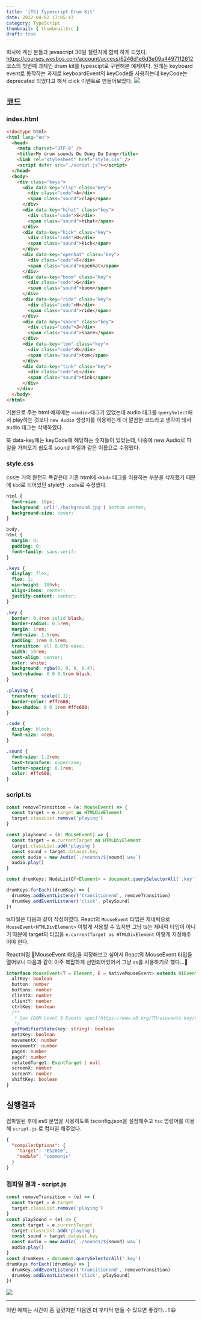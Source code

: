 ```yaml
---
title: '[TS] Typescript Drum Kit'
date: 2022-04-02 17:05:43
category: TypeScript
thumbnail: { thumbnailSrc }
draft: true
---
```


회사에 계신 분들과 javascript 30일 챌린지에 함께 하게 되었다.
https://courses.wesbos.com/account/access/6246d1e6d3e09a4497112612
코스의 첫번째 과제인 drum kit를 typescipt로 구현해본 예제이다. 원래는 keyboard event로 동작하는 과제로 keyboardEvent의 keyCode를 사용하는데 keyCode는 deprecated 되었다고 해서 click 이벤트로 만들어보았다.
![](https://media.vlpt.us/images/chaerin00/post/d88536ec-b109-40fe-9090-242e30629f73/%E1%84%89%E1%85%B3%E1%84%8F%E1%85%B3%E1%84%85%E1%85%B5%E1%86%AB%E1%84%89%E1%85%A3%E1%86%BA%202022-04-02%20%E1%84%8B%E1%85%A9%E1%84%92%E1%85%AE%205.34.53.png)

## 코드

### index.html

```html
<!doctype html>
<html lang="en">
  <head>
    <meta charset="UTF-8" />
    <title>My drum sounds Du Dung Du Dung</title>
    <link rel="stylesheet" href="style.css" />
    <script defer src="./script.js"></script>
  </head>
  <body>
    <div class="keys">
      <div data-key="clap" class="key">
        <div class="code">A</div>
        <span class="sound">clap</span>
      </div>
      <div data-key="hihat" class="key">
        <div class="code">S</div>
        <span class="sound">hihat</span>
      </div>
      <div data-key="kick" class="key">
        <div class="code">D</div>
        <span class="sound">kick</span>
      </div>
      <div data-key="openhat" class="key">
        <div class="code">F</div>
        <span class="sound">openhat</span>
      </div>
      <div data-key="boom" class="key">
        <div class="code">G</div>
        <span class="sound">boom</span>
      </div>
      <div data-key="ride" class="key">
        <div class="code">H</div>
        <span class="sound">ride</span>
      </div>
      <div data-key="snare" class="key">
        <div class="code">J</div>
        <span class="sound">snare</span>
      </div>
      <div data-key="tom" class="key">
        <div class="code">K</div>
        <span class="sound">tom</span>
      </div>
      <div data-key="tink" class="key">
        <div class="code">L</div>
        <span class="sound">tink</span>
      </div>
    </div>
  </body>
</html>
```

기본으로 주는 html 예제에는 `<audio>`태그가 있었는데 audio 태그를 `querySelect`해서 play하는 것보다 `new Audio` 생성자를 이용하는게 더 깔끔한 코드라고 생각이 돼서 audio 태그는 삭제하였다.

또 data-key에는 keyCode에 해당하는 숫자들이 있었는데, 나중에 new Audio로 파일을 가져오기 쉽도록 sound 파일과 같은 이름으로 수정했다.

### style.css

css는 거의 완전히 똑같은데 기존 html에 `<kbd>` 태그를 이용하는 부분을 삭제했기 때문에 `kbd`로 되어있던 style만 `.code`로 수정했다.

```scss
html {
  font-size: 10px;
  background: url('./background.jpg') bottom center;
  background-size: cover;
}

body,
html {
  margin: 0;
  padding: 0;
  font-family: sans-serif;
}

.keys {
  display: flex;
  flex: 1;
  min-height: 100vh;
  align-items: center;
  justify-content: center;
}

.key {
  border: 0.4rem solid black;
  border-radius: 0.5rem;
  margin: 1rem;
  font-size: 1.5rem;
  padding: 1rem 0.5rem;
  transition: all 0.07s ease;
  width: 10rem;
  text-align: center;
  color: white;
  background: rgba(0, 0, 0, 0.4);
  text-shadow: 0 0 0.5rem black;
}

.playing {
  transform: scale(1.1);
  border-color: #ffc600;
  box-shadow: 0 0 1rem #ffc600;
}

.code {
  display: block;
  font-size: 4rem;
}

.sound {
  font-size: 1.2rem;
  text-transform: uppercase;
  letter-spacing: 0.1rem;
  color: #ffc600;
}
```

### script.ts

```ts
const removeTransition = (e: MouseEvent) => {
  const target = e.target as HTMLDivElement
  target.classList.remove('playing')
}

const playSound = (e: MouseEvent) => {
  const target = e.currentTarget as HTMLDivElement
  target.classList.add('playing')
  const sound = target.dataset.key
  const audio = new Audio(`./sounds/${sound}.wav`)
  audio.play()
}

const drumKeys: NodeListOf<Element> = document.querySelectorAll('.key')

drumKeys.forEach((drumKey) => {
  drumKey.addEventListener('transitionend', removeTransition)
  drumKey.addEventListener('click', playSound)
})
```

ts파일은 다음과 같이 작성하였다. React의 `MouseEvent` 타입은 제네릭으로 `MouseEvent<HTMLDivElement>` 이렇게 사용할 수 있지만 그냥 ts는 제네릭 타입이 아니기 때문에 target의 타입을 `e.currentTarget as HTMLDivElement` 이렇게 지정해주어야 한다.

React처럼 MouseEvent 타입을 지정해보고 싶어서 React의 MouseEvent 타입을 열어보니 다음과 같이 아주 복잡하게 선언되어있어서 그냥 `as`를 사용하기로 했다...🥲

```ts
interface MouseEvent<T = Element, E = NativeMouseEvent> extends UIEvent<T, E> {
  altKey: boolean
  button: number
  buttons: number
  clientX: number
  clientY: number
  ctrlKey: boolean
  /**
   * See [DOM Level 3 Events spec](https://www.w3.org/TR/uievents-key/#keys-modifier). for a list of valid (case-sensitive) arguments to this method.
   */
  getModifierState(key: string): boolean
  metaKey: boolean
  movementX: number
  movementY: number
  pageX: number
  pageY: number
  relatedTarget: EventTarget | null
  screenX: number
  screenY: number
  shiftKey: boolean
}
```

## 실행결과

컴파일된 후에 es6 문법을 사용하도록 tsconfig.json을 설정해주고 `tsc` 명령어를 이용해 `script.js` 로 컴파일 해주었다.

```json
{
  "compilerOptions": {
    "target": "ES2016",
    "module": "commonjs"
  }
}
```

### 컴파일 결과 - script.js

```javascript
const removeTransition = (e) => {
  const target = e.target
  target.classList.remove('playing')
}
const playSound = (e) => {
  const target = e.currentTarget
  target.classList.add('playing')
  const sound = target.dataset.key
  const audio = new Audio(`./sounds/${sound}.wav`)
  audio.play()
}
const drumKeys = document.querySelectorAll('.key')
drumKeys.forEach((drumKey) => {
  drumKey.addEventListener('transitionend', removeTransition)
  drumKey.addEventListener('click', playSound)
})
```

![](https://media.vlpt.us/images/chaerin00/post/619e98e8-e63d-44bf-b982-1075dbc7ea2e/Apr-02-2022%2017-51-28.gif)

<hr/>
이번 예제는 시간이 좀 걸렸지만 다음엔 더 후다닥 만들 수 있으면 좋겠다...!!😆
